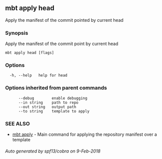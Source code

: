 ## mbt apply head

Apply the manifest of the commit pointed by current head

### Synopsis


Apply the manifest of the commit point by current head

	

```
mbt apply head [flags]
```

### Options

```
  -h, --help   help for head
```

### Options inherited from parent commands

```
      --debug        enable debugging
      --in string    path to repo
      --out string   output path
      --to string    template to apply
```

### SEE ALSO
* [mbt apply](mbt_apply.md)	 - Main command for applying the repository manifest over a template

###### Auto generated by spf13/cobra on 9-Feb-2018
